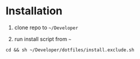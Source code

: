 # Installation

1. clone repo to `~/Developer`

2. run install script from `~`

```shell
cd && sh ~/Developer/dotfiles/install.exclude.sh
```
